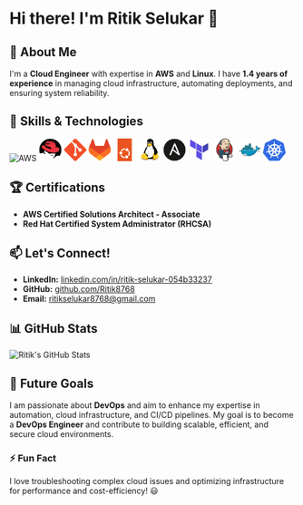 # Hi there! I'm Ritik Selukar 👋

## 🚀 About Me
I'm a **Cloud Engineer** with expertise in **AWS** and **Linux**. I have **1.4 years of experience** in managing cloud infrastructure, automating deployments, and ensuring system reliability.

## 🔧 Skills & Technologies
<p align="left">
  <img src="https://cdn.jsdelivr.net/gh/devicons/devicon/icons/amazonwebservices/amazonwebservices-original-wordmark.svg" alt="AWS" width="40" height="40"/>
  <img src="https://raw.githubusercontent.com/devicons/devicon/master/icons/redhat/redhat-original.svg" alt="RedHat" width="40" height="40"/>
  <img src="https://raw.githubusercontent.com/devicons/devicon/master/icons/git/git-original.svg" alt="Git" width="40" height="40"/>
  <img src="https://raw.githubusercontent.com/devicons/devicon/master/icons/gitlab/gitlab-original.svg" alt="GitLab" width="40" height="40"/>
  <img src="https://raw.githubusercontent.com/devicons/devicon/master/icons/ubuntu/ubuntu-original.svg" alt="Ubuntu" width="40" height="40"/>
  <img src="https://raw.githubusercontent.com/devicons/devicon/master/icons/linux/linux-original.svg" alt="Linux" width="40" height="40"/>
  <img src="https://raw.githubusercontent.com/devicons/devicon/master/icons/ansible/ansible-original.svg" alt="Ansible" width="40" height="40"/>
  <img src="https://raw.githubusercontent.com/devicons/devicon/master/icons/terraform/terraform-original.svg" alt="Terraform" width="40" height="40"/>
  <img src="https://raw.githubusercontent.com/devicons/devicon/master/icons/jenkins/jenkins-original.svg" alt="Jenkins" width="40" height="40"/>
  <img src="https://raw.githubusercontent.com/devicons/devicon/master/icons/docker/docker-original.svg" alt="Docker" width="40" height="40"/>
  <img src="https://raw.githubusercontent.com/devicons/devicon/master/icons/kubernetes/kubernetes-plain.svg" alt="Kubernetes" width="40" height="40"/>
</p>

## 🏆 Certifications
- **AWS Certified Solutions Architect - Associate**
- **Red Hat Certified System Administrator (RHCSA)**

## 📫 Let's Connect!
- **LinkedIn:** [linkedin.com/in/ritik-selukar-054b33237](https://www.linkedin.com/in/ritik-selukar-054b33237)
- **GitHub:** [github.com/Ritik8768](https://github.com/Ritik8768)
- **Email:** ritikselukar8768@gmail.com

## 📊 GitHub Stats
![Ritik's GitHub Stats](https://github-readme-stats.vercel.app/api?username=Ritik8768&show_icons=true&theme=tokyonight)

## 🎯 Future Goals
I am passionate about **DevOps** and aim to enhance my expertise in automation, cloud infrastructure, and CI/CD pipelines. My goal is to become a **DevOps Engineer** and contribute to building scalable, efficient, and secure cloud environments.

### ⚡ Fun Fact
I love troubleshooting complex cloud issues and optimizing infrastructure for performance and cost-efficiency! 😃
